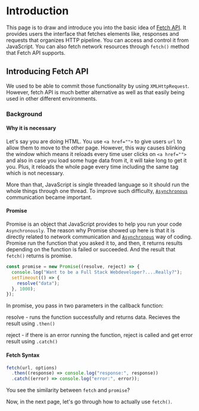 # Introduction

This page is to draw and introduce you into the basic idea of [Fetch API](#fetch-api). It provides users the interface that fetches elements like, responses and requests that organizes HTTP pipeline. You can access and control it from JavaScript.
You can also fetch network resources through `fetch()` method that Fetch API supports.

## Introducing Fetch API

We used to be able to commit those functionality by using `XMLHttpRequest`. However, fetch API is much better alternative as well as that easily being used in other different environments.

### Background

#### Why it is necessary

Let's say you are doing HTML. You use `<a href="">` to give users `url` to allow them to move to the other page. However, this way causes blinking the window which means it reloads every time user clicks on `<a href="">` and also in case you load some huge data from it, it will take long to get it you. Plus, it reloads the whole page every time including the same tag which is not necessary.

More than that, JavaScript is single threaded language so it should run the whole things through one thread. To improve such difficulty, [`Asynchronous`](#asynchronous) communication became important.

#### Promise

Promise is an object that JavaScript provides to help you run your code `Asynchronously`. The reason why Promise showed up here is that it is directly related to network communication and [`Asynchronous`](#asynchronous) way of coding. Promise run the function that you asked it to, and then, it returns results depending on the function is failed or succeeded. And the result that `fetch()` returns is promise.

```javascript
const promise = new Promise((resolve, reject) => {
  console.log("Want to be a Full Stack Webdeveloper?....Really?");
  setTimeout(() => {
    resolve("data");
  }, 1000);
});
```

In promise, you pass in two parameters in the callback function:

resolve - runs the function successfully and returns data. Recieves the result using `.then()`

reject - if there is an error running the function, reject is called and get error result using `.catch()`

#### Fetch Syntax

```javascript
fetch(url, options)
  .then((response) => console.log("response:", response))
  .catch((error) => console.log("error:", error));
```

You see the similarity between `fetch` and `promise`?

Now, in the next page, let's go through how to actually use `fetch()`.
